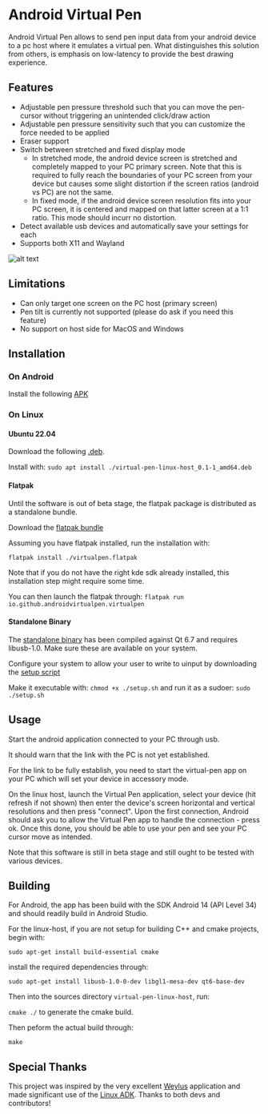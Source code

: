 # Android Virtual Pen

Android Virtual Pen allows to send pen input data from your android device to a pc host where it emulates a virtual pen.
What distinguishes this solution from others, is emphasis on low-latency to provide the best drawing experience.

## Features

- Adjustable pen pressure threshold such that you can move the pen-cursor without triggering an unintended click/draw action
- Adjustable pen pressure sensitivity such that you can customize the force needed to be applied
- Eraser support
- Switch between stretched and fixed display mode
  - In stretched mode, the android device screen is stretched and completely mapped to your PC primary screen. Note that this is required to fully reach the boundaries of your PC screen from your device but causes some slight distortion if the screen ratios (android vs PC) are not the same.
  - In fixed mode, if the android device screen resolution fits into your PC screen, it is centered and mapped on that latter screen at a 1:1 ratio. This mode should incurr no distortion.
- Detect available usb devices and automatically save your settings for each
- Supports both X11 and Wayland

![alt text](https://github.com/androidvirtualpen/virtualpen/blob/main/android-virtual-pen-screenshot.png?raw=true)

## Limitations

- Can only target one screen on the PC host (primary screen)  
- Pen tilt is currently not supported (please do ask if you need this feature)
- No support on host side for MacOS and Windows

## Installation

### On Android

Install the following [APK](https://github.com/androidvirtualpen/virtualpen/releases/download/0.1/virtual-pen.apk)

### On Linux


#### Ubuntu 22.04

Download the following [.deb](https://github.com/androidvirtualpen/virtualpen/releases/download/0.1/virtual-pen-linux-host_0.1-1_amd64.deb).

Install with: `sudo apt install ./virtual-pen-linux-host_0.1-1_amd64.deb`



#### Flatpak

Until the software is out of beta stage, the flatpak package is distributed as a standalone bundle.

Download the [flatpak bundle](https://github.com/androidvirtualpen/virtualpen/releases/download/0.1/virtualpen.flatpak)

Assuming you have flatpak installed, run the installation with:

`flatpak install ./virtualpen.flatpak`

Note that if you do not have the right kde sdk already installed, this installation step might require some time.

You can then launch the flatpak through: `flatpak run io.github.androidvirtualpen.virtualpen`


#### Standalone Binary

The [standalone binary](https://github.com/androidvirtualpen/virtualpen/releases/download/0.1/virtual-pen-linux-host) has been compiled against Qt 6.7 and requires libusb-1.0. Make sure these are available on your system.

Configure your system to allow your user to write to uinput by downloading the [setup script](https://github.com/androidvirtualpen/virtualpen/releases/download/0.1/setup.sh)

Make it executable with: `chmod +x ./setup.sh` and run it as a sudoer: `sudo ./setup.sh`


## Usage

Start the android application connected to your PC through usb. 

It should warn that the link with the PC is not yet established. 

For the link to be fully establish, you need to start the virtual-pen app on your PC which will set your device in accessory mode.

On the linux host, launch the Virtual Pen application, select your device (hit refresh if not shown) then enter the device's screen horizontal and vertical resolutions and then press "connect". Upon the first connection, Android should ask you to allow the Virtual Pen app to handle the connection - press ok. 
Once this done, you should be able to use your pen and see your PC cursor move as intended.

Note that this software is still in beta stage and still ought to be tested with various devices.

## Building

For Android, the app has been build with the SDK Android 14 (API Level 34) and should readily build in Android Studio.

For the linux-host, if you are not setup for building C++ and cmake projects, begin with:

``sudo apt-get install build-essential cmake``

install the required dependencies through:

```
sudo apt-get install libusb-1.0-0-dev libgl1-mesa-dev qt6-base-dev
```

Then into the sources directory ``virtual-pen-linux-host``, run:

``cmake ./`` to generate the cmake build.

Then peform the actual build through:

``make``

## Special Thanks

This project was inspired by the very excellent [Weylus](https://github.com/H-M-H/Weylus) application and
made significant use of the [Linux ADK](https://github.com/gibsson/linux-adk). Thanks to both devs and contributors!


